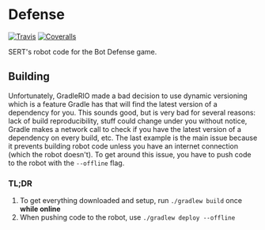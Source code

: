 # Defense

[![Travis][travis-img]][travis-url]
[![Coveralls][coveralls-img]][coveralls-url]

SERT's robot code for the Bot Defense game.

## Building

Unfortunately, GradleRIO made a bad decision to use dynamic versioning which is a feature Gradle has
that will find the latest version of a dependency for you. This sounds good, but is very bad for
several reasons: lack of build reproducibility, stuff could change under you without notice, Gradle
makes a network call to check if you have the latest version of a dependency on every build, etc.
The last example is the main issue because it prevents building robot code unless you have an
internet connection (which the robot doesn't). To get around this issue, you have to push code to
the robot with the `--offline` flag.

### TL;DR

1. To get everything downloaded and setup, run `./gradlew build` once **while online**
2. When pushing code to the robot, use `./gradlew deploy --offline`

[travis-img]: https://img.shields.io/travis/SouthEugeneRoboticsTeam/Defense-Bot.svg?style=flat-square
[travis-url]: https://travis-ci.org/SouthEugeneRoboticsTeam/Defense-Bot
[coveralls-img]: https://img.shields.io/coveralls/SouthEugeneRoboticsTeam/Defense-Bot.svg?style=flat-square
[coveralls-url]: https://coveralls.io/github/SouthEugeneRoboticsTeam/Defense-Bot
